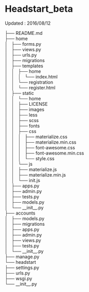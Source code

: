 # Headstart_beta  

Updated : 2016/08/12  

├── README.md  
├── home  
│   ├── forms.py  
│   ├── views.py  
│   ├── urls.py  
│   ├── migrations  
│   ├── templates  
│   │   ├── home  
│   │   │   └── index.html  
│   │   └── registration  
│   │       └── register.html  
│   ├── static  
│   │   └── home  
│   │       ├── LICENSE  
│   │       ├── images  
│   │       ├── less  
│   │       ├── scss  
│   │       ├── fonts  
│   │       ├── css  
│   │       │   ├── materialize.css  
│   │       │   ├── materialize.min.css  
│   │       │   ├── font-awesome.css  
│   │       │   ├── font-awesome.min.css  
│   │       │   └── style.css  
│   │       └── js  
│   │           ├── materialize.js  
│   │           ├── materialize.min.js  
│   │           └── init.js  
│   ├── apps.py  
│   ├── admin.py  
│   ├── tests.py  
│   ├── models.py  
│   └── \_\_init\_\_.py  
├── accounts  
│   ├── models.py  
│   ├── migrations  
│   ├── apps.py  
│   ├── admin.py  
│   ├── views.py  
│   ├── tests.py  
│   └── \_\_init\_\_.py  
├── manage.py  
└── headstart  
    ├── settings.py  
    ├── urls.py  
    ├── wsgi.py  
    └── \_\_init\_\_.py  


